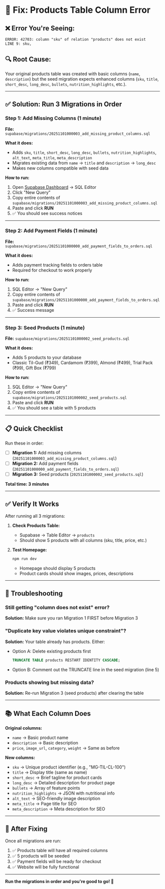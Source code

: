 # 🔧 Fix: Products Table Column Error

## ❌ Error You're Seeing:
```
ERROR: 42703: column "sku" of relation "products" does not exist
LINE 9: sku,
```

## 🔍 Root Cause:
Your original products table was created with basic columns (`name`, `description`) but the seed migration expects enhanced columns (`sku`, `title`, `short_desc`, `long_desc`, `bullets`, `nutrition_highlights`, etc.).

---

## ✅ Solution: Run 3 Migrations in Order

### **Step 1: Add Missing Columns** (1 minute)

**File:** `supabase/migrations/20251101000003_add_missing_product_columns.sql`

**What it does:**
- Adds `sku`, `title`, `short_desc`, `long_desc`, `bullets`, `nutrition_highlights`, `alt_text`, `meta_title`, `meta_description`
- Migrates existing data from `name` → `title` and `description` → `long_desc`
- Makes new columns compatible with seed data

**How to run:**
1. Open [Supabase Dashboard](https://supabase.com/dashboard) → SQL Editor
2. Click "New Query"
3. Copy entire contents of `supabase/migrations/20251101000003_add_missing_product_columns.sql`
4. Paste and click **RUN**
5. ✅ You should see success notices

---

### **Step 2: Add Payment Fields** (1 minute)

**File:** `supabase/migrations/20251101000000_add_payment_fields_to_orders.sql`

**What it does:**
- Adds payment tracking fields to orders table
- Required for checkout to work properly

**How to run:**
1. SQL Editor → "New Query"
2. Copy entire contents of `supabase/migrations/20251101000000_add_payment_fields_to_orders.sql`
3. Paste and click **RUN**
4. ✅ Success message

---

### **Step 3: Seed Products** (1 minute)

**File:** `supabase/migrations/20251101000002_seed_products.sql`

**What it does:**
- Adds 5 products to your database
- Classic Til-Gud (₹349), Cardamom (₹399), Almond (₹499), Trial Pack (₹99), Gift Box (₹799)

**How to run:**
1. SQL Editor → "New Query"
2. Copy entire contents of `supabase/migrations/20251101000002_seed_products.sql`
3. Paste and click **RUN**
4. ✅ You should see a table with 5 products

---

## 📋 Quick Checklist

Run these in order:

- [ ] **Migration 1:** Add missing columns (`20251101000003_add_missing_product_columns.sql`)
- [ ] **Migration 2:** Add payment fields (`20251101000000_add_payment_fields_to_orders.sql`)
- [ ] **Migration 3:** Seed products (`20251101000002_seed_products.sql`)

**Total time: 3 minutes**

---

## ✅ Verify It Works

After running all 3 migrations:

1. **Check Products Table:**
   - Supabase → Table Editor → `products`
   - Should show 5 products with all columns (sku, title, price, etc.)

2. **Test Homepage:**
   ```bash
   npm run dev
   ```
   - Homepage should display 5 products
   - Product cards should show images, prices, descriptions

---

## 🐛 Troubleshooting

### Still getting "column does not exist" error?
**Solution:** Make sure you ran Migration 1 FIRST before Migration 3

### "Duplicate key value violates unique constraint"?
**Solution:** Your table already has products. Either:
- Option A: Delete existing products first
  ```sql
  TRUNCATE TABLE products RESTART IDENTITY CASCADE;
  ```
- Option B: Comment out the TRUNCATE line in the seed migration (line 5)

### Products showing but missing data?
**Solution:** Re-run Migration 3 (seed products) after clearing the table

---

## 📚 What Each Column Does

**Original columns:**
- `name` → Basic product name
- `description` → Basic description
- `price`, `image_url`, `category`, `weight` → Same as before

**New columns:**
- `sku` → Unique product identifier (e.g., "MG-TIL-CL-100")
- `title` → Display title (same as name)
- `short_desc` → Brief tagline for product cards
- `long_desc` → Detailed description for product page
- `bullets` → Array of feature points
- `nutrition_highlights` → JSON with nutritional info
- `alt_text` → SEO-friendly image description
- `meta_title` → Page title for SEO
- `meta_description` → Meta description for SEO

---

## 🚀 After Fixing

Once all migrations are run:

1. ✅ Products table will have all required columns
2. ✅ 5 products will be seeded
3. ✅ Payment fields will be ready for checkout
4. ✅ Website will be fully functional

---

**Run the migrations in order and you're good to go! 🎉**
